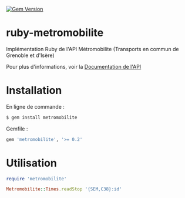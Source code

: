 [![Gem Version](https://badge.fury.io/rb/metromobilite.svg)](https://badge.fury.io/rb/metromobilite)
# ruby-metromobilite
Implémentation Ruby de l'API Métromobilite (Transports en commun de Grenoble et d'Isère)

Pour plus d'informations, voir la [Documentation de l'API](https://www.mobilites-m.fr/pages/opendata/OpenDataApi.html)

# Installation
En ligne de commande :
```bash
$ gem install metromobilite
```

Gemfile :
```ruby
gem 'metromobilite', '>= 0.2'
```

# Utilisation

```ruby
require 'metromobilite'

Metromobilite::Times.readStop '{SEM,C38}:id'
```
